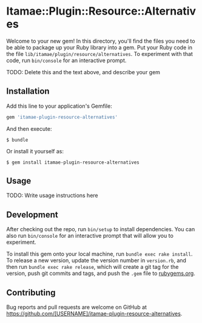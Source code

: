 # Itamae::Plugin::Resource::Alternatives

Welcome to your new gem! In this directory, you'll find the files you need to be able to package up your Ruby library into a gem. Put your Ruby code in the file `lib/itamae/plugin/resource/alternatives`. To experiment with that code, run `bin/console` for an interactive prompt.

TODO: Delete this and the text above, and describe your gem

## Installation

Add this line to your application's Gemfile:

```ruby
gem 'itamae-plugin-resource-alternatives'
```

And then execute:

    $ bundle

Or install it yourself as:

    $ gem install itamae-plugin-resource-alternatives

## Usage

TODO: Write usage instructions here

## Development

After checking out the repo, run `bin/setup` to install dependencies. You can also run `bin/console` for an interactive prompt that will allow you to experiment.

To install this gem onto your local machine, run `bundle exec rake install`. To release a new version, update the version number in `version.rb`, and then run `bundle exec rake release`, which will create a git tag for the version, push git commits and tags, and push the `.gem` file to [rubygems.org](https://rubygems.org).

## Contributing

Bug reports and pull requests are welcome on GitHub at https://github.com/[USERNAME]/itamae-plugin-resource-alternatives.

